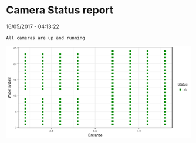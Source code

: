 Camera Status report
================
16/05/2017 - 04:13:22

    All cameras are up and running

![](camreport_files/figure-markdown_github/unnamed-chunk-2-1.png)
